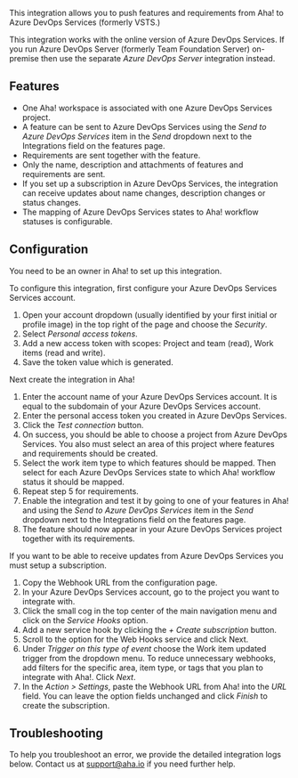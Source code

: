 This integration allows you to push features and requirements from Aha! to Azure DevOps Services (formerly VSTS.)

This integration works with the online version of Azure DevOps Services. If you run Azure DevOps Server (formerly Team Foundation Server) on-premise then use the separate _Azure DevOps Server_ integration instead.

## Features

* One Aha! workspace is associated with one Azure DevOps Services project.
* A feature can be sent to Azure DevOps Services using the _Send to Azure DevOps Services_ item in the _Send_ dropdown next to the Integrations field on the features page.
* Requirements are sent together with the feature.
* Only the name, description and attachments of features and requirements are sent.
* If you set up a subscription in Azure DevOps Services, the integration can receive updates about name changes, description changes or status changes.
* The mapping of Azure DevOps Services states to Aha! workflow statuses is configurable.

## Configuration

You need to be an owner in Aha! to set up this integration.

To configure this integration, first configure your Azure DevOps Services Services account.

1. Open your account dropdown (usually identified by your first initial or profile image) in the top right of the page and choose the _Security_.
2. Select _Personal access tokens_.
3. Add a new access token with scopes: Project and team (read), Work items (read and write).
4. Save the token value which is generated.

Next create the integration in Aha!

1. Enter the account name of your Azure DevOps Services account. It is equal to the subdomain of your Azure DevOps Services account.
2. Enter the personal access token you created in Azure DevOps Services.
3. Click the _Test connection_ button.
4. On success, you should be able to choose a project from Azure DevOps Services. You also must select an area of this project where features and requirements should be created.
5. Select the work item type to which features should be mapped. Then select for each Azure DevOps Services state to which Aha! workflow status it should be mapped.
6. Repeat step 5 for requirements.
7. Enable the integration and test it by going to one of your features in Aha! and using the _Send to Azure DevOps Services_ item in the _Send_ dropdown next to the Integrations field on the features page.
8. The feature should now appear in your Azure DevOps Services project together with its requirements.

If you want to be able to receive updates from Azure DevOps Services you must setup a subscription.

1. Copy the Webhook URL from the configuration page.
2. In your Azure DevOps Services account, go to the project you want to integrate with.
3. Click the small cog in the top center of the main navigation menu and click on the _Service Hooks_ option.
4. Add a new service hook by clicking the _+ Create subscription_ button.
5. Scroll to the option for the Web Hooks service and click Next.
6. Under _Trigger on this type of event_ choose the Work item updated trigger from the dropdown menu. To reduce unnecessary webhooks, add filters for the specific area, item type, or tags that you plan to integrate with Aha!. Click _Next_.
7. In the _Action > Settings_, paste the Webhook URL from Aha! into the _URL_ field. You can leave the option fields unchanged and click _Finish_ to create the subscription.

## Troubleshooting

To help you troubleshoot an error, we provide the detailed integration logs below. Contact us at support@aha.io if you need further help.

